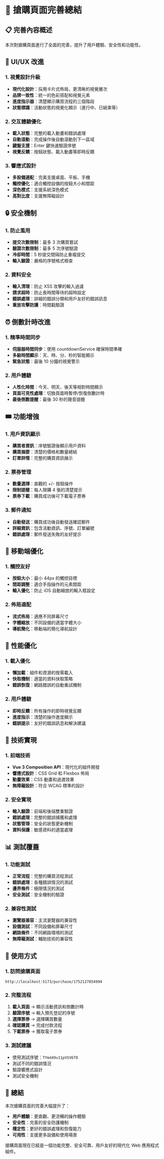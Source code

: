 # 🎫 搶購頁面完善總結

## 📋 完善內容概述

本次對搶購頁面進行了全面的完善，提升了用戶體驗、安全性和功能性。

## 🎨 UI/UX 改進

### 1. 視覺設計升級
- **現代化設計**：採用卡片式佈局，更清晰的視覺層次
- **品牌一致性**：統一的色彩搭配和視覺元素
- **進度指示器**：清楚顯示購買流程的三個階段
- **狀態標識**：活動狀態的視覺化顯示（進行中、已結束等）

### 2. 交互體驗優化
- **載入狀態**：完整的載入動畫和錯誤處理
- **自動滾動**：完成操作後自動滾動到下一區域
- **鍵盤支援**：Enter 鍵快速驗證序號
- **視覺反饋**：按鈕狀態、載入動畫等即時反饋

### 3. 響應式設計
- **多設備適配**：完美支援桌面、平板、手機
- **觸控優化**：適合觸控設備的按鈕大小和間距
- **深色模式**：支援系統深色模式
- **高對比度**：支援無障礙設計

## 🔒 安全機制

### 1. 防止濫用
- **提交次數限制**：最多 3 次購買嘗試
- **驗證次數限制**：最多 5 次序號驗證
- **冷卻時間**：5 秒提交間隔防止重複提交
- **輸入驗證**：嚴格的序號格式檢查

### 2. 資料安全
- **輸入清理**：防止 XSS 攻擊的輸入過濾
- **請求超時**：防止長時間等待的超時設定
- **錯誤處理**：詳細的錯誤分類和用戶友好的錯誤訊息
- **重放攻擊防護**：時間戳驗證

## ⏰ 倒數計時改進

### 1. 精準時間同步
- **伺服器時間同步**：使用 countdownService 確保時間準確
- **多級時間顯示**：天、時、分、秒的智能顯示
- **緊急狀態**：最後 10 分鐘的視覺警示

### 2. 用戶體驗
- **人性化時間**：今天、明天、後天等相對時間顯示
- **頁面可見性處理**：切換頁面時暫停/恢復倒數計時
- **最後倒數提醒**：最後 30 秒的聲音提醒

## 🎟️ 功能增強

### 1. 用戶資訊顯示
- **購買者資訊**：序號驗證後顯示用戶資料
- **購買摘要**：清楚的價格和數量總結
- **訂單詳情**：完整的購買資訊展示

### 2. 票券管理
- **數量選擇**：直觀的 +/- 按鈕操作
- **限制提醒**：每人限購 4 張的清楚提示
- **票券下載**：購買成功後可下載電子票券

### 3. 郵件通知
- **自動發送**：購買成功後自動發送確認郵件
- **詳細資訊**：包含活動資訊、序號、訂單編號
- **錯誤處理**：郵件發送失敗的友好提示

## 📱 移動端優化

### 1. 觸控友好
- **按鈕大小**：最小 44px 的觸控目標
- **間距調整**：適合手指操作的元素間距
- **輸入優化**：防止 iOS 自動縮放的輸入框設定

### 2. 佈局適配
- **流式佈局**：適應不同屏幕尺寸
- **字體縮放**：不同設備的適當字體大小
- **導航簡化**：移動端的簡化導航設計

## 🎯 性能優化

### 1. 載入優化
- **懶加載**：組件和資源的按需載入
- **快取機制**：適當的資料快取策略
- **錯誤恢復**：網路錯誤的自動重試機制

### 2. 用戶體驗
- **即時反饋**：所有操作的即時視覺反饋
- **進度指示**：清楚的操作進度顯示
- **錯誤提示**：友好的錯誤訊息和解決建議

## 🔧 技術實現

### 1. 前端技術
- **Vue 3 Composition API**：現代化的組件開發
- **響應式設計**：CSS Grid 和 Flexbox 佈局
- **動畫效果**：CSS 動畫和過渡效果
- **無障礙設計**：符合 WCAG 標準的設計

### 2. 安全實現
- **輸入驗證**：前端和後端雙重驗證
- **錯誤處理**：完整的錯誤捕獲和處理
- **狀態管理**：安全的狀態更新機制
- **資料保護**：敏感資料的適當處理

## 📊 測試覆蓋

### 1. 功能測試
- **正常流程**：完整的購買流程測試
- **錯誤處理**：各種錯誤情況的測試
- **邊界條件**：極限情況的測試
- **安全測試**：安全機制的驗證

### 2. 兼容性測試
- **瀏覽器兼容**：主流瀏覽器的兼容性
- **設備測試**：不同設備和屏幕尺寸
- **網路條件**：不同網路環境的測試
- **無障礙測試**：輔助技術的兼容性

## 🚀 使用方式

### 1. 訪問搶購頁面
```
http://localhost:5173/purchase/1752127854994
```

### 2. 完整流程
1. **載入頁面** → 顯示活動資訊和倒數計時
2. **驗證序號** → 輸入預先登記的序號
3. **選擇票券** → 選擇購買數量
4. **確認購買** → 完成付款流程
5. **下載票券** → 獲取電子票券

### 3. 測試建議
- 使用測試序號：`TYmd49v11pVSV6T0`
- 測試不同的錯誤情況
- 驗證響應式設計
- 測試安全機制

## 🎉 總結

本次搶購頁面的完善大幅提升了：
- **用戶體驗**：更直觀、更流暢的操作體驗
- **安全性**：完善的安全防護機制
- **穩定性**：更好的錯誤處理和恢復能力
- **可用性**：支援更多設備和使用場景

搶購頁面現在已經是一個功能完整、安全可靠、用戶友好的現代化 Web 應用程式組件。 